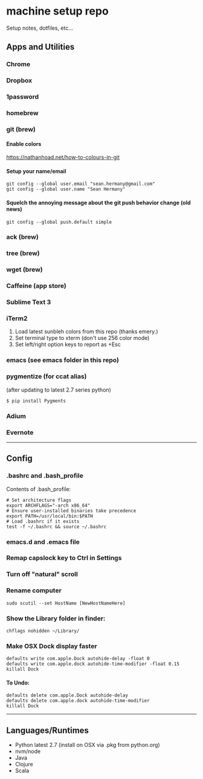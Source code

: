 # machine setup repo

Setup notes, dotfiles, etc...

## Apps and Utilities

### Chrome
### Dropbox
### 1password
### homebrew
### git (brew)

#### Enable colors

https://nathanhoad.net/how-to-colours-in-git

#### Setup your name/email

```
git config --global user.email "sean.hermany@gmail.com"
git config --global user.name "Sean Hermany"
```

#### Squelch the annoying message about the git push behavior change (old news)

```
git config --global push.default simple
```

### ack (brew)
### tree (brew)
### wget (brew)
### Caffeine (app store)
### Sublime Text 3
### iTerm2

1. Load latest sunbleh colors from this repo (thanks emery.)
2. Set terminal type to xterm (don't use 256 color mode)
3. Set left/right option keys to report as +Esc

### emacs (see emacs folder in this repo)

### pygmentize (for ccat alias)
(after updating to latest 2.7 series python)
```
$ pip install Pygments
```
### Adium
### Evernote

-----------------------------------------------------------------------

## Config

### .bashrc and .bash_profile

Contents of .bash_profile:

```
# Set architecture flags
export ARCHFLAGS="-arch x86_64"
# Ensure user-installed binaries take precedence
export PATH=/usr/local/bin:$PATH
# Load .bashrc if it exists
test -f ~/.bashrc && source ~/.bashrc
```

### emacs.d and .emacs file

### Remap capslock key to Ctrl in Settings

### Turn off "natural" scroll

### Rename computer

```
sudo scutil --set HostName [NewHostNameHere]
```

### Show the Library folder in finder:

```
chflags nohidden ~/Library/
```

### Make OSX Dock display faster

```
defaults write com.apple.Dock autohide-delay -float 0
defaults write com.apple.dock autohide-time-modifier -float 0.15
killall Dock
```

#### To Undo:

```
defaults delete com.apple.Dock autohide-delay
defaults delete com.apple.dock autohide-time-modifier
killall Dock
```

-----------------------------------------------------------------------

## Languages/Runtimes

* Python latest 2.7 (install on OSX via .pkg from python.org)
* nvm/node
* Java
* Clojure
* Scala


